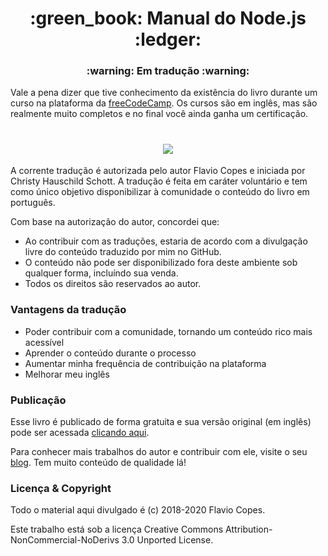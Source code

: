 <h1 align="center"> :green_book:  Manual do Node.js  :ledger: </h1>

<h3 align="center"> :warning: Em tradução :warning: </h3>

Vale a pena dizer que tive conhecimento da existência do livro durante um curso na plataforma da [freeCodeCamp](https://www.freecodecamp.org/learn/). Os cursos são em inglês, mas são realmente muito completos e no final você ainda ganha um certificação.


<h1 align="center"><img src="https://upload.wikimedia.org/wikipedia/commons/thumb/d/d9/Node.js_logo.svg/1200px-Node.js_logo.svg.png" /></h1>


A corrente tradução é autorizada pelo autor Flavio Copes e iniciada por Christy Hauschild Schott. A tradução é feita em caráter voluntário e tem como único objetivo disponibilizar à comunidade o conteúdo do livro em português.

Com base na autorização do autor, concordei que:

- Ao contribuir com as traduções, estaria de acordo com a divulgação livre do conteúdo traduzido por mim no GitHub.
- O conteúdo não pode ser disponibilizado fora deste ambiente sob qualquer forma, incluíndo sua venda.
- Todos os direitos são reservados ao autor.

### Vantagens da tradução

- Poder contribuir com a comunidade, tornando um conteúdo rico mais acessível
- Aprender o conteúdo durante o processo
- Aumentar minha frequência de contribuição na plataforma
- Melhorar meu inglês

### Publicação

Esse livro é publicado de forma gratuita e sua versão original (em inglês) pode ser acessada [clicando aqui](https://flaviocopes.nyc3.digitaloceanspaces.com/node-handbook/node-handbook.pdf).

Para conhecer mais trabalhos do autor e contribuir com ele, visite o seu [blog](https://www.freecodecamp.org/news/author/flavio/). Tem muito conteúdo de qualidade lá! 


### Licença & Copyright
Todo o material aqui divulgado é (c) 2018-2020 Flavio Copes.

Este trabalho está sob a licença Creative Commons Attribution-NonCommercial-NoDerivs 3.0 Unported License.
